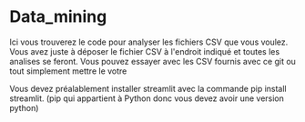 # Data_mining

Ici vous trouverez le code pour analyser les fichiers CSV que vous voulez. Vous avez juste à déposer le fichier CSV à l'endroit indiqué et toutes les analises se feront. Vous pouvez essayer avec les CSV fournis avec ce git ou tout simplement mettre le votre

Vous devez préalablement installer streamlit avec la commande pip install streamlit. (pip qui appartient à Python donc vous devez avoir une version python)
